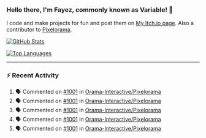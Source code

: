 ### Hello there, I'm Fayez, commonly known as Variable! 👋
I code and make projects for fun and post them on [My Itch.io page](https://variable-industries.itch.io/). Also a contributor to [Pixelorama](https://github.com/Orama-Interactive/Pixelorama).

[![GitHub Stats](https://github-readme-stats.vercel.app/api/?username=Variable-ind&show_icons=true&theme=merko)](https://github.com/anuraghazra/github-readme-stats)

[![Top Languages](https://github-readme-stats.vercel.app/api/top-langs/?username=Variable-ind&layout=compact&theme=merko)](https://github.com/anuraghazra/github-readme-stats)

---

### :zap: Recent Activity

<!--START_SECTION:activity-->
1. 🗣 Commented on [#1001](https://github.com/Orama-Interactive/Pixelorama/issues/1001#issuecomment-2028452837) in [Orama-Interactive/Pixelorama](https://github.com/Orama-Interactive/Pixelorama)
2. 🗣 Commented on [#1001](https://github.com/Orama-Interactive/Pixelorama/issues/1001#issuecomment-2028450230) in [Orama-Interactive/Pixelorama](https://github.com/Orama-Interactive/Pixelorama)
3. 🗣 Commented on [#1001](https://github.com/Orama-Interactive/Pixelorama/issues/1001#issuecomment-2028448375) in [Orama-Interactive/Pixelorama](https://github.com/Orama-Interactive/Pixelorama)
4. 🗣 Commented on [#1001](https://github.com/Orama-Interactive/Pixelorama/issues/1001#issuecomment-2027954016) in [Orama-Interactive/Pixelorama](https://github.com/Orama-Interactive/Pixelorama)
5. 🗣 Commented on [#1001](https://github.com/Orama-Interactive/Pixelorama/issues/1001#issuecomment-2027951759) in [Orama-Interactive/Pixelorama](https://github.com/Orama-Interactive/Pixelorama)
<!--END_SECTION:activity-->

<!--
**Variable-ind/Variable-ind** is a ✨ _special_ ✨ repository because its `README.md` (this file) appears on your GitHub profile.

Here are some ideas to get you started:
- 🌱 I’m currently studying at ...
- 🔭 I’m currently working on ...
- 👯 I’m looking to collaborate on ...
- 🤔 I’m looking for help with ...
- 💬 Ask me about ...
- 📫 How to reach me: ...
- ⚡ Fun fact: ...
-->
